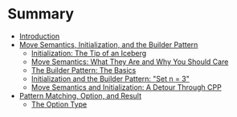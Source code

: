 # Summary

- [Introduction](./introduction/target_problems.md)
- [Move Semantics, Initialization, and the Builder Pattern](./crust_rust_move_builder..md)
  - [Initialization: The Tip of an Iceberg](./initialization_basics.md)
  - [Move Semantics:  What They Are and Why You Should
  Care](./move_semantics_basics.md)
  - [The Builder Pattern: The Basics](./builder_pattern_basics.md)
  - [Initialization and the Builder Pattern: "Set n = 3"](./builder_initialization.md)
  - [Move Semantics and Initialization: A Detour Through CPP](./move_semantics_and_init_cpp_rs.md)
- [Pattern Matching, Option, and
  Result](./pattern_matching_option_and_result/pattern_matching_intro.md)
  - [The Option Type](./pattern_matching_option_and_result/std_option.md)

